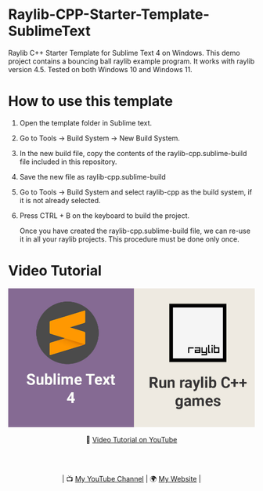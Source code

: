 # Raylib-CPP-Starter-Template-SublimeText

Raylib C++ Starter Template for Sublime Text 4 on Windows.
This demo project contains a bouncing ball raylib example program.
It works with raylib version 4.5. Tested on both Windows 10 and Windows 11.

# How to use this template
1. Open the template folder in Sublime text.
2. Go to Tools -> Build System -> New Build System.
3. In the new build file, copy the contents of the raylib-cpp.sublime-build file included in this repository.
4. Save the new file as raylib-cpp.sublime-build
5. Go to Tools -> Build System and select raylib-cpp as the build system, if it is not already selected.
6. Press CTRL + B on the keyboard to build the project.

   Once you have created the raylib-cpp.sublime-build file, we can re-use it in all your raylib projects. This procedure must be done only once.

# Video Tutorial
<p align="center">
  <img src="preview.jpg" alt="" width="960">
</p>
<p align="center">
🎥 <a href="https://youtu.be/ECnwJ5Mp-G0">Video Tutorial on YouTube</a>
</p>
<br>
<br>
<p align="center">
| 📺 <a href="https://www.youtube.com/channel/UC3ivOTE5EgpmF2DHLBmWIWg">My YouTube Channel</a>
| 🌍 <a href="http://www.educ8s.tv">My Website</a> | <br>
</p>
